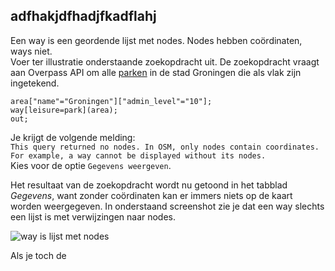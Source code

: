 ## adfhakjdfhadjfkadflahj
Een way is een geordende lijst met nodes. Nodes hebben coördinaten, ways niet.  
Voer ter illustratie onderstaande zoekopdracht uit. De zoekopdracht vraagt aan Overpass API om alle [parken](http://wiki.openstreetmap.org/wiki/Tag:leisure%3Dpark) in de stad Groningen die als vlak zijn ingetekend.

```
area["name"="Groningen"]["admin_level"="10"]; 
way[leisure=park](area);
out;
```

Je krijgt de volgende melding:  
```This query returned no nodes. In OSM, only nodes contain coordinates. For example, a way cannot be displayed without its nodes.```  
Kies voor de optie ```Gegevens weergeven```.

Het resultaat van de zoekopdracht wordt nu getoond in het tabblad _Gegevens_, want zonder coördinaten kan er immers niets op de kaart worden weergegeven. In onderstaand screenshot zie je dat een way slechts een lijst is met verwijzingen naar nodes. 

![way is lijst met nodes](images/way-is-lijst-met-nodes.png)  

Als je toch de 